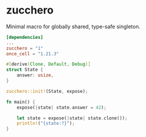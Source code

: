 zucchero
========

Minimal macro for globally shared, type-safe singleton.

```toml
[dependencies]
...
zucchero = "1"
once_cell = "1.21.3"
```

```rust
#[derive(Clone, Default, Debug)]
struct State {
    answer: usize,
}

zucchero::init!(State, expose);

fn main() {
    expose(|state| state.answer = 42);

    let state = expose(|state| state.clone());
    println!("{state:?}");
}
```
